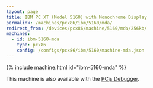 ```yaml
---
layout: page
title: IBM PC XT (Model 5160) with Monochrome Display
permalink: /machines/pcx86/ibm/5160/mda/
redirect_from: /devices/pcx86/machine/5160/mda/256kb/
machines:
  - id: ibm-5160-mda
    type: pcx86
    config: /configs/pcx86/ibm/5160/machine-mda.json
---
```


{% include machine.html id="ibm-5160-mda" %}

This machine is also available with the <a href="debugger/" onclick="pcjsOnClick(this)">PCjs Debugger</a>.
